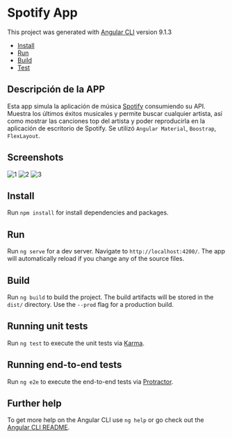 # Spotify App

This project was generated with [Angular CLI](https://github.com/angular/angular-cli) version 9.1.3

- [Install](#install)
- [Run](#Run)
- [Build](#Build)
- [Test](#Running-unit-tests)

## Descripción de la APP

Esta app simula la aplicación de música [Spotify](https://open.spotify.com/) consumiendo su API.
Muestra los últimos éxitos musicales y permite buscar cualquier artista, así como mostrar las canciones top del artista y poder reproducirla en la aplicación de escritorio de Spotify. Se utilizó `Angular Material`, `Boostrap`, `FlexLayout`.

## Screenshots

![1](https://user-images.githubusercontent.com/24251638/79527589-9c286c80-802d-11ea-9537-1d096f055178.jpg)
![2](https://user-images.githubusercontent.com/24251638/79527577-96328b80-802d-11ea-9d0f-582bcfe16895.jpg)
![3](https://user-images.githubusercontent.com/24251638/79527585-992d7c00-802d-11ea-8fc3-1a71da2bc6f5.jpg)

## Install

Run `npm install` for install dependencies and packages.

## Run

Run `ng serve` for a dev server. Navigate to `http://localhost:4200/`. The app will automatically reload if you change any of the source files.

## Build

Run `ng build` to build the project. The build artifacts will be stored in the `dist/` directory. Use the `--prod` flag for a production build.

## Running unit tests

Run `ng test` to execute the unit tests via [Karma](https://karma-runner.github.io).

## Running end-to-end tests

Run `ng e2e` to execute the end-to-end tests via [Protractor](http://www.protractortest.org/).

## Further help

To get more help on the Angular CLI use `ng help` or go check out the [Angular CLI README](https://github.com/angular/angular-cli/blob/master/README.md).
